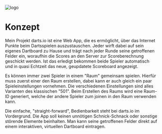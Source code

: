 ![logo](https://users.multimediatechnology.at/~fhs45907/mmp1/img/logo.svg)

# Konzept

Mein Projekt darts.io ist eine Web App, die es ermöglicht, über das Internet Punkte beim Dartsspielen auszustauschen. Jeder wirft dabei auf sein eigenes Dartboard zu Hause und trägt nach jeder Runde seine getroffenen Felder ein, woraufhin die Scores an den Server zur Scoreberechnung geschickt werden. Ist das erledigt bekommen beide Spieler automatisch und in quasi Echtzeit das neue, geupdatete Scoreboard angezeigt.

Es können immer zwei Spieler in einem "Raum" gemeinsam spielen. Hierfür muss zuerst einer den Raum erstellen, dabei kann er auch gleich ein paar Spieleinstellungen vornehmen. Die verschiedenen Einstellungen sind alles Varianten des klassischen "501". Beim Erstellen des Raums wird eine Raum-ID generiert, welche der andere Spieler zum joinen in den Raum verwenden kann.

Die einfache, "straight-forward", Bedienbarkeit steht bei darts.io im Vordergrund. Die App soll keinen unnötigen Schnick-Schnack oder sonstige störende Elemente beinhalten. Man kann seine getroffenen Felder direkt auf einem interaktiven, virtuellen Dartboard eintragen.
